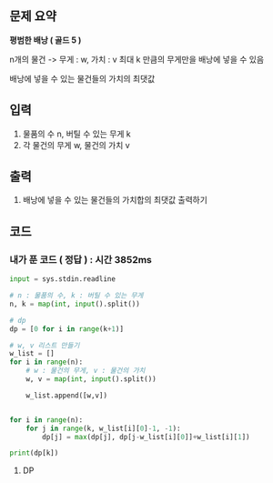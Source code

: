## 문제 요약

**평범한 배낭 ( 골드 5 )**

n개의 물건 -> 무게 : w, 가치 : v
최대 k 만큼의 무게만을 배낭에 넣을 수 있음

배낭에 넣을 수 있는 물건들의 가치의 최댓값

## 입력
1. 물품의 수 n, 버틸 수 있는 무게 k
2. 각 물건의 무게 w, 물건의 가치 v

## 출력
1. 배낭에 넣을 수 있는 물건들의 가치합의 최댓값 출력하기

## 코드

### 내가 푼 코드 ( 정답 ) : 시간 3852ms

```python
input = sys.stdin.readline

# n : 물품의 수, k : 버틸 수 있는 무게
n, k = map(int, input().split())

# dp
dp = [0 for i in range(k+1)]

# w, v 리스트 만들기
w_list = []
for i in range(n):
    # w : 물건의 무게, v : 물건의 가치
    w, v = map(int, input().split())

    w_list.append([w,v])


for i in range(n):
    for j in range(k, w_list[i][0]-1, -1):
        dp[j] = max(dp[j], dp[j-w_list[i][0]]+w_list[i][1])

print(dp[k])
```

1. DP
